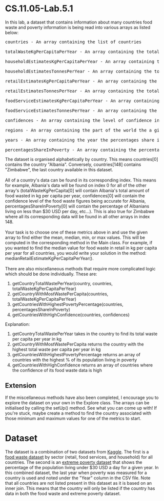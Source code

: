 # CS.11.05-Lab.5.1

In this lab, a dataset that contains information about many countries food waste and poverty information is being read into various arrays as listed below:
<pre>
countries - An array containing the list of countries

totalWasteKgPerCapitaPerYear - An array containing the total amount of food wasted in kg by a country per capita per year

householdEstimatesKgPerCapitaPerYear - An array containing the total household food waste in kg by a country per capita per year

householdEstimatesTonnesPerYear - An array containing the total household food waste in tonnes by a country per year

retailEstimatesKgPerCapitaPerYear - An array containing the total retail food waste in kg by a country per capita per year

retailEstimatesTonnesPerYear - An array containing the total retail food waste in tons by a country per year

foodServiceEstimatesKgPerCapitaPerYear - An array containing the total food service food waste in kg by a country per capita per year

foodServiceEstimatesTonnesPerYear - An array containing the food service food waste in tonnes by a country per year

confidences - An array containing the level of confidence in the food waste figures being accurate for a given country. This ranges from "Very Low Confidence", "Low Confidence", "Medium Confidence", and "High Confidence".

regions - An array containing the part of the world the a given is in

years - An array containing the year the percentages share in poverty figures were taken from

percentagesShareInPoverty - An array containing the percentage of a country's population living on less than $30 USD per day (this will be referred to as "poverty")
</pre>

The dataset is organised alphabetically by country. This means countries[0] contains the country "Albania". 
Conversely, countries[148] contains "Zimbabwe", the last country available in this dataset. 
<br />
<br />
All of a country's data can be found in its corresponding index. This means for example, Albania's data will be found on index 0 for all of the other array's (totalWasteKgPerCapita[0] will contain Albania's total amount of food wasted in kg per capita per year, confidences[0] will contain the confidence level of the food waste figures being accurate for Albania, percentagesShareInPoverty[0] will contain the percentage of Albanians living on less than $30 USD per day, etc...).
This is also true for Zimbabwe where all its corresponding data will be found in all other arrays in index 148.
<br />
<br />
Your task is to choose one of these metrics above in and use the given array to find either the mean, median, min, or max values. This will be computed in the corresponding method in the Main class. For example, if you wanted to find the median value for food waste in retail in kg per capita per year for all countries, you would write your solution in the method: medianRetailEstimateKgPerCapitaPerYear().
<br />
<br />
There are also miscellaneous methods that require more complicated logic which should be done individually. These are:

1. getCountryTotalWastePerYear(country, countries, totalWasteKgPerCapitaPerYear) 
2. getCountryWithMostWastePerCapita(countries, totalWasteKgPerCapitaPerYear)
3. getCountriesWithHighestPovertyPercentage(countries, percentagesShareInPoverty)
4. getCountriesWithHighConfidence(countries, confidences)

Explanation: 
1. getCountryTotalWastePerYear takes in the country to find its total waste per capita per year in kg
2. getCountryWithMostWastePerCapita returns the country with the highest total waste per capita per year in kg
3. getCountriesWithHighestPovertyPercentage returns an array of countries with the highest % of its population living in poverty 
4. getCountriesWithHighConfidence returns an array of countries where the confidence of its food waste data is high

## Extension

If the miscellaneous methods have also been completed, I encourage you to explore the dataset on your own in the Explore class. The arrays can be initialised by calling the setUp() method. See what you can come up with! If you're stuck, maybe create a method to find the country associated with those minimum and maximum values for one of the metrics to start.

# Dataset

The dataset is a combination of two datasets from [Kaggle](https://www.kaggle.com/). 
The first is a [food waste dataset](https://www.kaggle.com/datasets/joebeachcapital/food-waste) by sector (retail, food services, and household) for all countries.
The second is an [extreme poverty dataset](https://www.kaggle.com/datasets/mathurinache/extreme-poverty) that shows the percentage of the population living under $30 USD a day for a given year.
In this combined dataset, the last year when poverty was measured for a country is used and noted under the "Year" column in the CSV file.
Note that all countries are not listed present in this dataset as it is based on an inner join. 
This means that the country will only be listed if the country has data in both the food waste and extreme poverty dataset.
